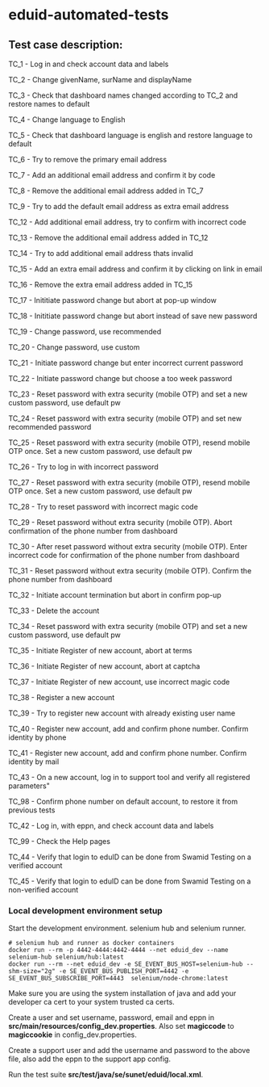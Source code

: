 # eduid-automated-tests
## Test case description:
TC_1 - Log in and check account data and labels

TC_2 - Change givenName, surName and displayName

TC_3 - Check that dashboard names changed according to TC_2 and restore names to default

TC_4 - Change language to English

TC_5 - Check that dashboard language is english and restore language to default

TC_6 - Try to remove the primary email address

TC_7 - Add an additional email address and confirm it by code

TC_8 - Remove the additional email address added in TC_7

TC_9 - Try to add the default email address as extra email address

TC_12 - Add additional email address, try to confirm with incorrect code

TC_13 - Remove the additional email address added in TC_12

TC_14 - Try to add additional email address thats invalid

TC_15 - Add an extra email address and confirm it by clicking on link in email

TC_16 - Remove the extra email address added in TC_15

TC_17 - Inititiate password change but abort at pop-up window

TC_18 - Inititiate password change but abort instead of save new password

TC_19 - Change password, use recommended

TC_20 - Change password, use custom

TC_21 - Initiate password change but enter incorrect current password

TC_22 - Initiate password change but choose a too week password

TC_23 - Reset password with extra security (mobile OTP) and set a new custom password, use default pw

TC_24 - Reset password with extra security (mobile OTP) and set new recommended password

TC_25 - Reset password with extra security (mobile OTP), resend mobile OTP once. Set a new custom password, use default pw

TC_26 - Try to log in with incorrect password

TC_27 - Reset password with extra security (mobile OTP), resend mobile OTP once. Set a new custom password, use default pw

TC_28 - Try to reset password with incorrect magic code

TC_29 - Reset password without extra security (mobile OTP). Abort confirmation of the phone number from dashboard

TC_30 - After reset password without extra security (mobile OTP). Enter incorrect code for confirmation of the phone number from dashboard

TC_31 - Reset password without extra security (mobile OTP). Confirm the phone number from dashboard

TC_32 - Initiate account termination but abort in confirm pop-up

TC_33 - Delete the account

TC_34 - Reset password with extra security (mobile OTP) and set a new custom password, use default pw

TC_35 - Initiate Register of new account, abort at terms

TC_36 - Initiate Register of new account, abort at captcha

TC_37 - Initiate Register of new account, use incorrect magic code

TC_38 - Register a new account

TC_39 - Try to register new account with already existing user name

TC_40 - Register new account, add and confirm phone number. Confirm identity by phone

TC_41 - Register new account, add and confirm phone number. Confirm identity by mail

TC_43 - On a new account, log in to support tool and verify all registered parameters"

TC_98 - Confirm phone number on default account, to restore it from previous tests

TC_42 - Log in, with eppn, and check account data and labels

TC_99 - Check the Help pages

TC_44 - Verify that login to eduID can be done from Swamid Testing on a verified account

TC_45 - Verify that login to eduID can be done from Swamid Testing on a non-verified account

### Local development environment setup
Start the development environment. selenium hub and selenium runner.

    # selenium hub and runner as docker containers
    docker run --rm -p 4442-4444:4442-4444 --net eduid_dev --name selenium-hub selenium/hub:latest
    docker run --rm --net eduid_dev -e SE_EVENT_BUS_HOST=selenium-hub --shm-size="2g" -e SE_EVENT_BUS_PUBLISH_PORT=4442 -e SE_EVENT_BUS_SUBSCRIBE_PORT=4443  selenium/node-chrome:latest

Make sure you are using the system installation of java and add your developer ca cert to your system trusted ca certs.

Create a user and set username, password, email and eppn in **src/main/resources/config_dev.properties**.
Also set **magiccode** to **magiccookie** in config_dev.properties.

Create a support user and add the username and password to the above file, also add the eppn to the support app config.

Run the test suite **src/test/java/se/sunet/eduid/local.xml**.